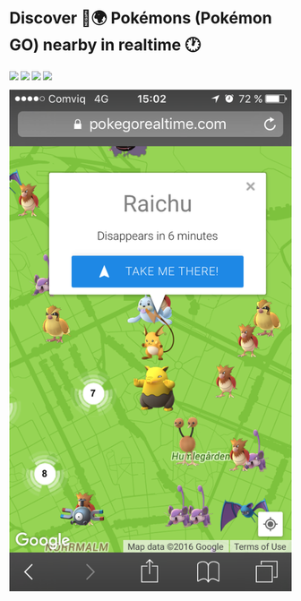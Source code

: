 # Discover :mag_right::earth_africa: Pokémons (Pokémon GO) nearby in realtime :clock1:

[![][travis img]][travis]
[![][release img]][release]
[![][license img]][license]
[![][codecov img]][codecov]

![alt text](https://raw.githubusercontent.com/hfreire/pokegorealtime.com/master/share/resources/IMG_3915.PNG "iOS 9 screenshot")

[travis]:https://travis-ci.org/hfreire/pokegorealtime.com
[travis img]:https://travis-ci.org/hfreire/pokegorealtime.com.svg?branch=master

[release]:https://github.com/hfreire/pokegorealtime.com/releases
[release img]:https://img.shields.io/github/release/hfreire/pokegorealtime.com.svg

[license]:LICENSE
[license img]:https://img.shields.io/badge/license-MIT-blue.svg

[codecov]:https://codecov.io/github/hfreire/pokegorealtime.com?branch=master
[codecov img]:https://codecov.io/github/hfreire/pokegorealtime.com/coverage.svg?branch=master
